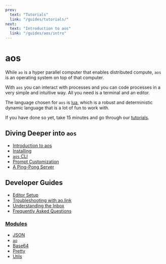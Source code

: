 ```yaml
---
prev:
  text: "Tutorials"
  link: "/guides/tutorials/"
next:
  text: "Introduction to aos"
  link: "/guides/aos/intro"
---
```


# aos

While `ao` is a hyper parallel computer that enables distributed compute, `aos` is an operating system on top of that computer.

With `aos` you can interact with processes and you can code processes in a very simple and intuitive way. All you need is a terminal and an editor.

The language chosen for `aos` is [lua](../../concepts/lua.md), which is a robust and deterministic dynamic language that is a lot of fun to work with.

If you have done so yet, take 15 minutes and go through our [tutorials](../../tutorials/index).

## Diving Deeper into `aos`

- [Introduction to aos](intro)
- [Installing](installing)
- [`aos` CLI](cli)
- [Prompt Customization](prompt)
- [A Ping-Pong Server](pingpong)

## Developer Guides

- [Editor Setup](editor)
- [Troubleshooting with ao.link](troubleshooting)
- [Understanding the Inbox](inbox-and-handlers)
- [Frequently Asked Questions](faq)

### [**Modules**](modules/index)

- [JSON](modules/json)
- [`ao`](modules/ao)
- [Base64](modules/base64)
- [Pretty](modules/pretty)
- [Utils](modules/utils)
